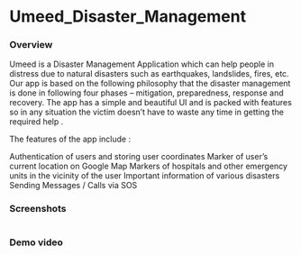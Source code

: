 # Umeed_Disaster_Management

### Overview

Umeed is a Disaster Management Application which can help people in distress due to natural disasters such as earthquakes, landslides, fires, etc. 
Our app is based on the following philosophy that the disaster management is done in following four phases – mitigation, preparedness, response and recovery.
The app has a simple and beautiful UI and is packed with features so in any situation the victim doesn’t have to waste any time in getting the required help .

The features of the app include :

Authentication of users and storing user coordinates
Marker of user’s current location on Google Map 
Markers of hospitals and other emergency units in the vicinity of the user
Important information of various disasters
Sending Messages / Calls via SOS






### Screenshots
<table>
  <tr>
<!--     <td> <img src="https://raw.githubusercontent.com/Aniket-gawade/Car_Assistant/master/screenshot/car_Assistant_1.jpeg" width="200" height="400" /></td>
    <td> <img src="https://raw.githubusercontent.com/Aniket-gawade/Car_Assistant/master/screenshot/car_Assistant_2.jpeg" width="200" height="400" /></td> -->
  </tr>
</table>

### Demo video
